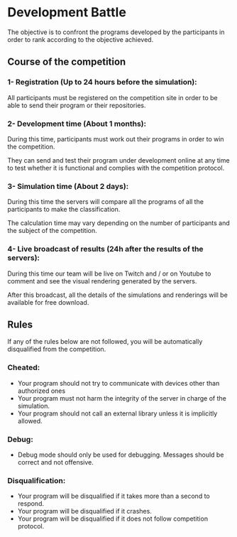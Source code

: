 # Development Battle
The objective is to confront the programs developed by the participants in order to rank according to the objective achieved.

## Course of the competition
### 1- Registration (Up to 24 hours before the simulation):
All participants must be registered on the competition site in order to be able to send their program or their repositories.
### 2- Development time (About 1 months):
During this time, participants must work out their programs in order to win the competition.

They can send and test their program under development online at any time to test whether it is functional and complies with the competition protocol.
### 3-  Simulation time (About 2 days):
During this time the servers will compare all the programs of all the participants to make the classification.

The calculation time may vary depending on the number of participants and the subject of the competition.
### 4- Live broadcast of results (24h after the results of the servers):
During this time our team will be live on Twitch and / or on Youtube to comment and see the visual rendering generated by the servers.

After this broadcast, all the details of the simulations and renderings will be available for free download.

## Rules
If any of the rules below are not followed, you will be automatically disqualified from the competition.

### Cheated:
- Your program should not try to communicate with devices other than authorized ones
- Your program must not harm the integrity of the server in charge of the simulation.
- Your program should not call an external library unless it is implicitly allowed.
### Debug:
- Debug mode should only be used for debugging. Messages should be correct and not offensive.
### Disqualification:
- Your program will be disqualified if it takes more than a second to respond.
- Your program will be disqualified if it crashes.
- Your program will be disqualified if it does not follow competition protocol.
